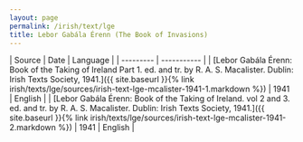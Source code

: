 ```yaml
---
layout: page
permalink: /irish/text/lge
title: Lebor Gabála Érenn (The Book of Invasions)
---
```


| Source | Date | Language |
| --------- | ----------- |
| [Lebor Gabála Érenn: Book of the Taking of Ireland Part 1. ed. and tr. by R. A. S. Macalister. Dublin: Irish Texts Society, 1941.]({{ site.baseurl }}{% link irish/texts/lge/sources/irish-text-lge-mcalister-1941-1.markdown %})  | 1941 | English |
| [Lebor Gabála Érenn: Book of the Taking of Ireland. vol 2 and 3. ed. and tr. by R. A. S. Macalister. Dublin: Irish Texts Society, 1941.]({{ site.baseurl }}{% link irish/texts/lge/sources/irish-text-lge-mcalister-1941-2.markdown %})  | 1941 | English |